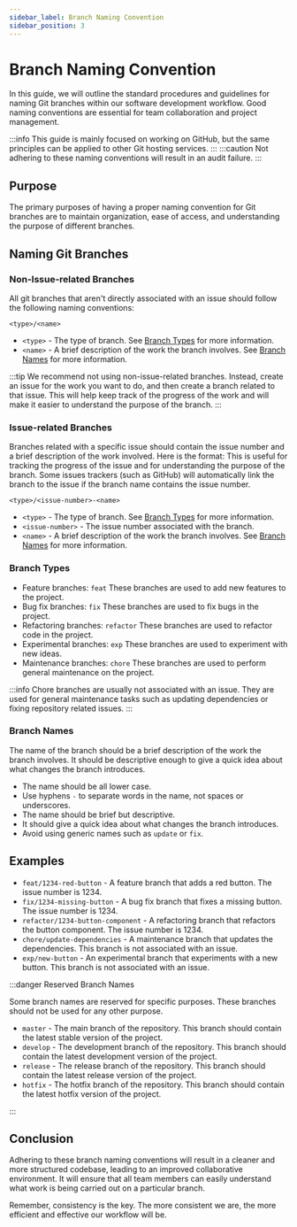```yaml
---
sidebar_label: Branch Naming Convention
sidebar_position: 3
---
```


# Branch Naming Convention

In this guide, we will outline the standard procedures and guidelines for naming Git branches within our software development workflow. Good naming conventions are essential for team collaboration and project management.

:::info
This guide is mainly focused on working on GitHub, but the same principles can be applied to other Git hosting services.
:::
:::caution
Not adhering to these naming conventions will result in an audit failure.
:::

## Purpose

The primary purposes of having a proper naming convention for Git branches are to maintain organization, ease of access, and understanding the purpose of different branches.

## Naming Git Branches

### Non-Issue-related Branches

All git branches that aren't directly associated with an issue should follow the following naming conventions:

`<type>/<name>`
- `<type>` - The type of branch. See [Branch Types](#branch-types) for more information.
- `<name>` - A brief description of the work the branch involves. See [Branch Names](#branch-names) for more information.

:::tip
We recommend not using non-issue-related branches. Instead, create an issue for the work you want to do, and then create a branch related to that issue. This will help keep track of the progress of the work and will make it easier to understand the purpose of the branch.
:::


### Issue-related Branches

Branches related with a specific issue should contain the issue number and a brief description of the work involved. Here is the format:
This is useful for tracking the progress of the issue and for understanding the purpose of the branch.
Some issues trackers (such as GitHub) will automatically link the branch to the issue if the branch name contains the issue number.

`<type>/<issue-number>-<name>`

- `<type>` - The type of branch. See [Branch Types](#branch-types) for more information.
- `<issue-number>` - The issue number associated with the branch.
- `<name>` - A brief description of the work the branch involves. See [Branch Names](#branch-names) for more information.

### Branch Types

- Feature branches: `feat` These branches are used to add new features to the project.
- Bug fix branches: `fix` These branches are used to fix bugs in the project.
- Refactoring branches: `refactor` These branches are used to refactor code in the project.
- Experimental branches: `exp` These branches are used to experiment with new ideas.
- Maintenance branches: `chore` These branches are used to perform general maintenance on the project.

:::info
Chore branches are usually not associated with an issue. They are used for general maintenance tasks such as updating dependencies or fixing repository related issues.
:::

### Branch Names

The name of the branch should be a brief description of the work the branch involves. It should be descriptive enough to give a quick idea about what changes the branch introduces.

- The name should be all lower case.
- Use hyphens `-` to separate words in the name, not spaces or underscores.
- The name should be brief but descriptive.
- It should give a quick idea about what changes the branch introduces.
- Avoid using generic names such as `update` or `fix`.

## Examples

- `feat/1234-red-button` - A feature branch that adds a red button. The issue number is 1234.
- `fix/1234-missing-button` - A bug fix branch that fixes a missing button. The issue number is 1234.
- `refactor/1234-button-component` - A refactoring branch that refactors the button component. The issue number is 1234.
- `chore/update-dependencies` - A maintenance branch that updates the dependencies. This branch is not associated with an issue.
- `exp/new-button` - An experimental branch that experiments with a new button. This branch is not associated with an issue.

:::danger Reserved Branch Names

Some branch names are reserved for specific purposes. These branches should not be used for any other purpose.

- `master` - The main branch of the repository. This branch should contain the latest stable version of the project.
- `develop` - The development branch of the repository. This branch should contain the latest development version of the project.
- `release` - The release branch of the repository. This branch should contain the latest release version of the project.
- `hotfix` - The hotfix branch of the repository. This branch should contain the latest hotfix version of the project.

:::


## Conclusion

Adhering to these branch naming conventions will result in a cleaner and more structured codebase, leading to an improved collaborative environment. It will ensure that all team members can easily understand what work is being carried out on a particular branch.

Remember, consistency is the key. The more consistent we are, the more efficient and effective our workflow will be.
